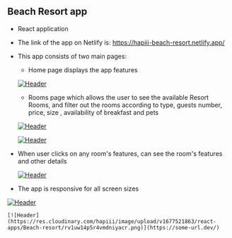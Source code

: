 ## Beach Resort app
* React application
* The link of the app on Netlify is: https://hapiii-beach-resort.netlify.app/
* This app consists of two main pages: 
  * Home page  displays the app features
  
  [![Header](https://res.cloudinary.com/hapiii/image/upload/v1677521863/react-apps/Beach-resort/bg0ofcauploeujln3npa.png)](https://some-url.dev/)
  
  * Rooms page which allows the user to see the available Resort Rooms, and filter out the rooms according to  type, guests number, price, size , availability of breakfast and pets 
  
  [![Header](https://res.cloudinary.com/hapiii/image/upload/v1677521860/react-apps/Beach-resort/nwwv3aif1cxclzakflnu.png)](https://some-url.dev/)
  
   [![Header](https://res.cloudinary.com/hapiii/image/upload/v1677521860/react-apps/Beach-resort/hieaocdatljpu4zvpbij.png)](https://some-url.dev/)
   
 * When user clicks on any room's features, can see the room's features and other details
 
   [![Header](https://res.cloudinary.com/hapiii/image/upload/v1677521860/react-apps/Beach-resort/mrgpntdtwlky3cieqjp3.png)](https://some-url.dev/)
   
  * The app is responsive for all screen sizes
  
   [![Header](https://res.cloudinary.com/hapiii/image/upload/v1677521859/react-apps/Beach-resort/w8lzfjz0qvf5fbkaq3fz.png)](https://some-url.dev/)
   
    [![Header](https://res.cloudinary.com/hapiii/image/upload/v1677521863/react-apps/Beach-resort/rv1uw14p5r4vmdniyacr.png)](https://some-url.dev/)

